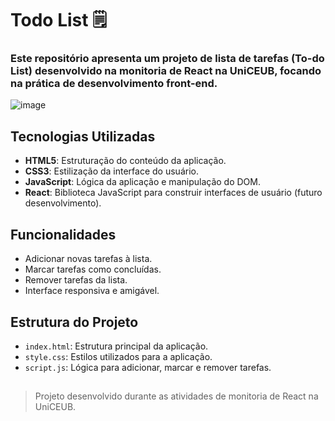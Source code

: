 # Todo List 🗒️

###  Este repositório apresenta um projeto de lista de tarefas (To-do List) desenvolvido na monitoria de React na UniCEUB, focando na prática de desenvolvimento front-end.
![image](https://github.com/user-attachments/assets/b1ea03a2-b8d4-4e92-a283-fbb131219b63)




## Tecnologias Utilizadas

- **HTML5**: Estruturação do conteúdo da aplicação.
- **CSS3**: Estilização da interface do usuário.
- **JavaScript**: Lógica da aplicação e manipulação do DOM.
- **React**: Biblioteca JavaScript para construir interfaces de usuário (futuro desenvolvimento).

## Funcionalidades

- Adicionar novas tarefas à lista.
- Marcar tarefas como concluídas.
- Remover tarefas da lista.
- Interface responsiva e amigável.

## Estrutura do Projeto

- `index.html`: Estrutura principal da aplicação.
- `style.css`: Estilos utilizados para a aplicação.
- `script.js`: Lógica para adicionar, marcar e remover tarefas.


## 
> Projeto desenvolvido durante as atividades de monitoria de React na UniCEUB.
